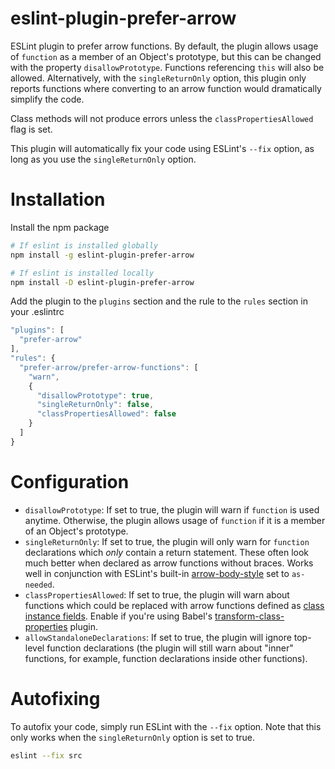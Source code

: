 # eslint-plugin-prefer-arrow
ESLint plugin to prefer arrow functions. By default, the plugin allows usage of `function` as a member of an Object's prototype, but this can be changed with the property `disallowPrototype`. Functions referencing `this` will also be allowed. Alternatively, with the `singleReturnOnly` option, this plugin only reports functions where converting to an arrow function would dramatically simplify the code.

Class methods will not produce errors unless the `classPropertiesAllowed` flag is set.

This plugin will automatically fix your code using ESLint's `--fix` option, as long as you use the `singleReturnOnly` option.

# Installation

Install the npm package
```bash
# If eslint is installed globally
npm install -g eslint-plugin-prefer-arrow

# If eslint is installed locally
npm install -D eslint-plugin-prefer-arrow
```

Add the plugin to the `plugins` section and the rule to the `rules` section in your .eslintrc
```js
"plugins": [
  "prefer-arrow"
],
"rules": {
  "prefer-arrow/prefer-arrow-functions": [
    "warn",
    {
      "disallowPrototype": true,
      "singleReturnOnly": false,
      "classPropertiesAllowed": false
    }
  ]
}
```
# Configuration
 * `disallowPrototype`: If set to true, the plugin will warn if `function` is used anytime. Otherwise, the plugin allows usage of `function` if it is a member of an Object's prototype.
 * `singleReturnOnly`: If set to true, the plugin will only warn for `function` declarations which *only* contain a return statement. These often look much better when declared as arrow functions without braces. Works well in conjunction with ESLint's built-in [arrow-body-style](http://eslint.org/docs/rules/arrow-body-style) set to `as-needed`.
 * `classPropertiesAllowed`: If set to true, the plugin will warn about functions which could be replaced with arrow functions defined as [class instance fields](https://github.com/jeffmo/es-class-static-properties-and-fields). Enable if you're using Babel's [transform-class-properties](https://babeljs.io/docs/plugins/transform-class-properties/) plugin.
 * `allowStandaloneDeclarations`: If set to true, the plugin will ignore top-level function declarations (the plugin will still warn about "inner" functions, for example, function declarations inside other functions).

# Autofixing

To autofix your code, simply run ESLint with the `--fix` option. Note that this only works when the `singleReturnOnly` option is set to true.
```bash
eslint --fix src
```
